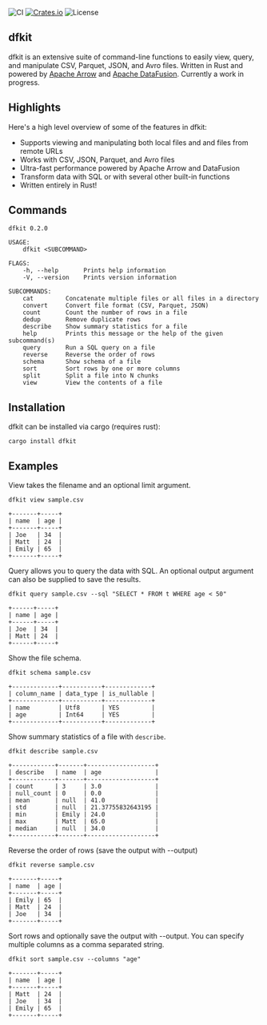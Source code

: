 ![CI](https://github.com/jsai28/dfkit/actions/workflows/ci.yml/badge.svg)
[![Crates.io](https://img.shields.io/crates/v/dfkit)](https://crates.io/crates/dfkit)
![License](https://img.shields.io/github/license/jsai28/dfkit)

## dfkit
dfkit is an extensive suite of command-line functions to easily view, query, and manipulate CSV, Parquet, JSON, and Avro files. Written in Rust and powered by [Apache Arrow](https://github.com/apache/arrow) and [Apache DataFusion](https://github.com/apache/datafusion). Currently a work in progress.

## Highlights
Here's a high level overview of some of the features in dfkit:

- Supports viewing and manipulating both local files and and files from remote URLs
- Works with CSV, JSON, Parquet, and Avro files
- Ultra-fast performance powered by Apache Arrow and DataFusion
- Transform data with SQL or with several other built-in functions
- Written entirely in Rust!
## Commands
```
dfkit 0.2.0

USAGE:
    dfkit <SUBCOMMAND>

FLAGS:
    -h, --help       Prints help information
    -V, --version    Prints version information

SUBCOMMANDS:
    cat         Concatenate multiple files or all files in a directory
    convert     Convert file format (CSV, Parquet, JSON)
    count       Count the number of rows in a file
    dedup       Remove duplicate rows
    describe    Show summary statistics for a file
    help        Prints this message or the help of the given subcommand(s)
    query       Run a SQL query on a file
    reverse     Reverse the order of rows
    schema      Show schema of a file
    sort        Sort rows by one or more columns
    split       Split a file into N chunks
    view        View the contents of a file

```
## Installation
dfkit can be installed via cargo (requires rust):
```
cargo install dfkit
```
## Examples

View takes the filename and an optional limit argument.
```
dfkit view sample.csv

+-------+-----+
| name  | age |
+-------+-----+
| Joe   | 34  |
| Matt  | 24  |
| Emily | 65  |
+-------+-----+
```
Query allows you to query the data with SQL. An optional output argument can also be supplied to save the results.
```
dfkit query sample.csv --sql "SELECT * FROM t WHERE age < 50"

+------+-----+
| name | age |
+------+-----+
| Joe  | 34  |
| Matt | 24  |
+------+-----+
```
Show the file schema.
```
dfkit schema sample.csv

+-------------+-----------+-------------+
| column_name | data_type | is_nullable |
+-------------+-----------+-------------+
| name        | Utf8      | YES         |
| age         | Int64     | YES         |
+-------------+-----------+-------------+
```
Show summary statistics of a file with `describe`.
```
dfkit describe sample.csv

+------------+-------+-------------------+
| describe   | name  | age               |
+------------+-------+-------------------+
| count      | 3     | 3.0               |
| null_count | 0     | 0.0               |
| mean       | null  | 41.0              |
| std        | null  | 21.37755832643195 |
| min        | Emily | 24.0              |
| max        | Matt  | 65.0              |
| median     | null  | 34.0              |
+------------+-------+-------------------+
```
Reverse the order of rows (save the output with --output)
```
dfkit reverse sample.csv

+-------+-----+
| name  | age |
+-------+-----+
| Emily | 65  |
| Matt  | 24  |
| Joe   | 34  |
+-------+-----+
```
Sort rows and optionally save the output with --output. You can specify multiple columns as 
a comma separated string.
```
dfkit sort sample.csv --columns "age"

+-------+-----+
| name  | age |
+-------+-----+
| Matt  | 24  |
| Joe   | 34  |
| Emily | 65  |
+-------+-----+
```

